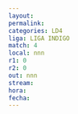 ```yaml
---
layout: 
permalink: 
categories: LD4
liga: LIGA INDIGO
match: 4
local: nnn
r1: 0
r2: 0
out: nnn
stream: 
hora: 
fecha:
---
```

